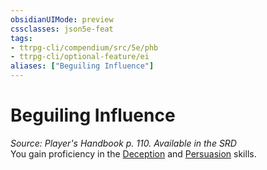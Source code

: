 ```yaml
---
obsidianUIMode: preview
cssclasses: json5e-feat
tags:
- ttrpg-cli/compendium/src/5e/phb
- ttrpg-cli/optional-feature/ei
aliases: ["Beguiling Influence"]
---
```

# Beguiling Influence
*Source: Player's Handbook p. 110. Available in the <span title='Systems Reference Document (5.1)'>SRD</span>*  
You gain proficiency in the [Deception](3-Mechanics/CLI/rules/skills.md#Deception) and [Persuasion](3-Mechanics/CLI/rules/skills.md#Persuasion) skills.